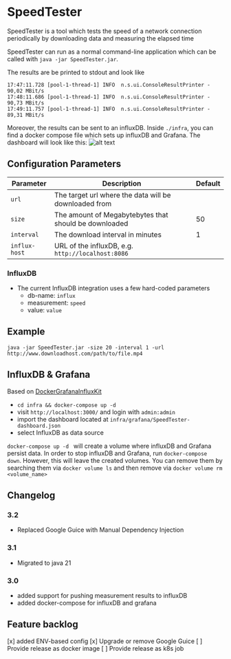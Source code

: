 # SpeedTester

SpeedTester is a tool which tests the speed of a network connection periodically by downloading data and measuring the elapsed time

SpeedTester can run as a normal command-line application which can be called with `java -jar SpeedTester.jar`.

The results are be printed to stdout and look like
```
17:47:11.728 [pool-1-thread-1] INFO  n.s.ui.ConsoleResultPrinter - 90,02 MBit/s
17:48:11.686 [pool-1-thread-1] INFO  n.s.ui.ConsoleResultPrinter - 90,73 MBit/s
17:49:11.757 [pool-1-thread-1] INFO  n.s.ui.ConsoleResultPrinter - 89,31 MBit/s
```

Moreover, the results can be sent to an influxDB. Inside `./infra`, you can find a docker compose file which sets up influxDB and Grafana. The dashboard will look like this:
![alt text](grafana.png)
 
## Configuration Parameters

| Parameter     | Description                                           | Default |
|---------------|-------------------------------------------------------|---------|
| `url`         | The target url where the data will be downloaded from |         |
| `size`        | The amount of Megabytebytes that should be downloaded | 50      |
| `interval`    | The download interval in minutes                      | 1       | 
| `influx-host` | URL of the influxDB, e.g. `http://localhost:8086`     |         | 


### InfluxDB
  * The current InfluxDB integration uses a few hard-coded parameters
      * db-name: `influx`
      * measurement: `speed`
      * value: `value`

## Example
``
java -jar SpeedTester.jar -size 20 -interval 1 -url http://www.downloadhost.com/path/to/file.mp4
``

## InfluxDB & Grafana

Based on [DockerGrafanaInfluxKit](https://github.com/BushnevYuri/DockerGrafanaInfluxKit)

* `cd infra && docker-compose up -d`
* visit `http://localhost:3000/` and login with `admin:admin`
* import the dashboard located at `infra/grafana/SpeedTester-dashboard.json`
* select InfluxDB as data source

`docker-compose up -d ` will create a volume where influxDB and Grafana persist data. In order to stop influxDB and Grafana, run `docker-compose down`.
However, this will leave the created volumes. You can remove them by searching them via `docker volume ls` and then remove via `docker volume rm <volume_name>`

## Changelog
### 3.2
* Replaced Google Guice with Manual Dependency Injection
### 3.1
* Migrated to java 21
### 3.0
* added support for pushing measurement results to influxDB
* added docker-compose for influxDB and grafana 

## Feature backlog
[x] added ENV-based config
[x] Upgrade or remove Google Guice
[ ] Provide release as docker image
[ ] Provide release as k8s job